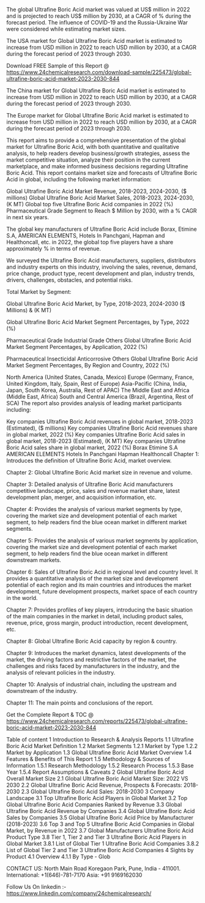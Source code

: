 The global Ultrafine Boric Acid market was valued at US$ million in 2022 and is projected to reach US$ million by 2030, at a CAGR of % during the forecast period. The influence of COVID-19 and the Russia-Ukraine War were considered while estimating market sizes.

The USA market for Global Ultrafine Boric Acid  market is estimated to increase from USD million in 2022 to reach USD million by 2030, at a CAGR during the forecast period of 2023 through 2030.

Download FREE Sample of this Report @ https://www.24chemicalresearch.com/download-sample/225473/global-ultrafine-boric-acid-market-2023-2030-844

The China market for Global Ultrafine Boric Acid  market is estimated to increase from USD million in 2022 to reach USD million by 2030, at a CAGR during the forecast period of 2023 through 2030.

The Europe market for Global Ultrafine Boric Acid market is estimated to increase from USD million in 2022 to reach USD million by 2030, at a CAGR during the forecast period of 2023 through 2030.

This report aims to provide a comprehensive presentation of the global market for Ultrafine Boric Acid, with both quantitative and qualitative analysis, to help readers develop business/growth strategies, assess the market competitive situation, analyze their position in the current marketplace, and make informed business decisions regarding Ultrafine Boric Acid. This report contains market size and forecasts of Ultrafine Boric Acid in global, including the following market information:

Global Ultrafine Boric Acid Market Revenue, 2018-2023, 2024-2030, ($ millions)
Global Ultrafine Boric Acid Market Sales, 2018-2023, 2024-2030, (K MT)
Global top five Ultrafine Boric Acid companies in 2022 (%)
Pharmaceutical Grade Segment to Reach $ Million by 2030, with a % CAGR in next six years.

The global key manufacturers of Ultrafine Boric Acid include Borax, Etimine S.A, AMERICAN ELEMENTS, Hotels In Panchgani, Hapman and Healthoncall, etc. in 2022, the global top five players have a share approximately % in terms of revenue.

We surveyed the Ultrafine Boric Acid manufacturers, suppliers, distributors and industry experts on this industry, involving the sales, revenue, demand, price change, product type, recent development and plan, industry trends, drivers, challenges, obstacles, and potential risks.

Total Market by Segment:

Global Ultrafine Boric Acid Market, by Type, 2018-2023, 2024-2030 ($ Millions) & (K MT)

Global Ultrafine Boric Acid Market Segment Percentages, by Type, 2022 (%)

Pharmaceutical Grade
Industrial Grade
Others
Global Ultrafine Boric Acid Market Segment Percentages, by Application, 2022 (%)

Pharmaceutical
Insecticidal
Anticorrosive
Others
Global Ultrafine Boric Acid Market Segment Percentages, By Region and Country, 2022 (%)

North America (United States, Canada, Mexico)
Europe (Germany, France, United Kingdom, Italy, Spain, Rest of Europe)
Asia-Pacific (China, India, Japan, South Korea, Australia, Rest of APAC)
The Middle East and Africa (Middle East, Africa)
South and Central America (Brazil, Argentina, Rest of SCA)
The report also provides analysis of leading market participants including:

Key companies Ultrafine Boric Acid revenues in global market, 2018-2023 (Estimated), ($ millions)
Key companies Ultrafine Boric Acid revenues share in global market, 2022 (%)
Key companies Ultrafine Boric Acid sales in global market, 2018-2023 (Estimated), (K MT)
Key companies Ultrafine Boric Acid sales share in global market, 2022 (%)
Borax
Etimine S.A
AMERICAN ELEMENTS
Hotels In Panchgani
Hapman
Healthoncall
Chapter 1: Introduces the definition of Ultrafine Boric Acid, market overview.

Chapter 2: Global Ultrafine Boric Acid market size in revenue and volume.

Chapter 3: Detailed analysis of Ultrafine Boric Acid manufacturers competitive landscape, price, sales and revenue market share, latest development plan, merger, and acquisition information, etc.

Chapter 4: Provides the analysis of various market segments by type, covering the market size and development potential of each market segment, to help readers find the blue ocean market in different market segments.

Chapter 5: Provides the analysis of various market segments by application, covering the market size and development potential of each market segment, to help readers find the blue ocean market in different downstream markets.

Chapter 6: Sales of Ultrafine Boric Acid in regional level and country level. It provides a quantitative analysis of the market size and development potential of each region and its main countries and introduces the market development, future development prospects, market space of each country in the world.

Chapter 7: Provides profiles of key players, introducing the basic situation of the main companies in the market in detail, including product sales, revenue, price, gross margin, product introduction, recent development, etc.

Chapter 8: Global Ultrafine Boric Acid capacity by region & country.

Chapter 9: Introduces the market dynamics, latest developments of the market, the driving factors and restrictive factors of the market, the challenges and risks faced by manufacturers in the industry, and the analysis of relevant policies in the industry.

Chapter 10: Analysis of industrial chain, including the upstream and downstream of the industry.

Chapter 11: The main points and conclusions of the report.

Get the Complete Report & TOC @ https://www.24chemicalresearch.com/reports/225473/global-ultrafine-boric-acid-market-2023-2030-844

Table of content
1 Introduction to Research & Analysis Reports
1.1 Ultrafine Boric Acid Market Definition
1.2 Market Segments
1.2.1 Market by Type
1.2.2 Market by Application
1.3 Global Ultrafine Boric Acid Market Overview
1.4 Features & Benefits of This Report
1.5 Methodology & Sources of Information
1.5.1 Research Methodology
1.5.2 Research Process
1.5.3 Base Year
1.5.4 Report Assumptions & Caveats
2 Global Ultrafine Boric Acid Overall Market Size
2.1 Global Ultrafine Boric Acid Market Size: 2022 VS 2030
2.2 Global Ultrafine Boric Acid Revenue, Prospects & Forecasts: 2018-2030
2.3 Global Ultrafine Boric Acid Sales: 2018-2030
3 Company Landscape
3.1 Top Ultrafine Boric Acid Players in Global Market
3.2 Top Global Ultrafine Boric Acid Companies Ranked by Revenue
3.3 Global Ultrafine Boric Acid Revenue by Companies
3.4 Global Ultrafine Boric Acid Sales by Companies
3.5 Global Ultrafine Boric Acid Price by Manufacturer (2018-2023)
3.6 Top 3 and Top 5 Ultrafine Boric Acid Companies in Global Market, by Revenue in 2022
3.7 Global Manufacturers Ultrafine Boric Acid Product Type
3.8 Tier 1, Tier 2 and Tier 3 Ultrafine Boric Acid Players in Global Market
3.8.1 List of Global Tier 1 Ultrafine Boric Acid Companies
3.8.2 List of Global Tier 2 and Tier 3 Ultrafine Boric Acid Companies
4 Sights by Product
4.1 Overview
4.1.1 By Type - Glob

CONTACT US:
North Main Road Koregaon Park, Pune, India - 411001.
International: +1(646)-781-7170
Asia: +91 9169162030

Follow Us On linkedin :- https://www.linkedin.com/company/24chemicalresearch/
